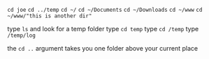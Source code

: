 `cd joe`
`cd ../temp`
`cd ~/`
`cd ~/Documents`
`cd ~/Downloads`
`cd ~/www`
`cd ~/www/"this is another dir"`

type `ls` and look for a temp folder
type `cd temp`
type `cd /temp`
type `/temp/log`

the `cd ..` argument takes you one folder above your current place
